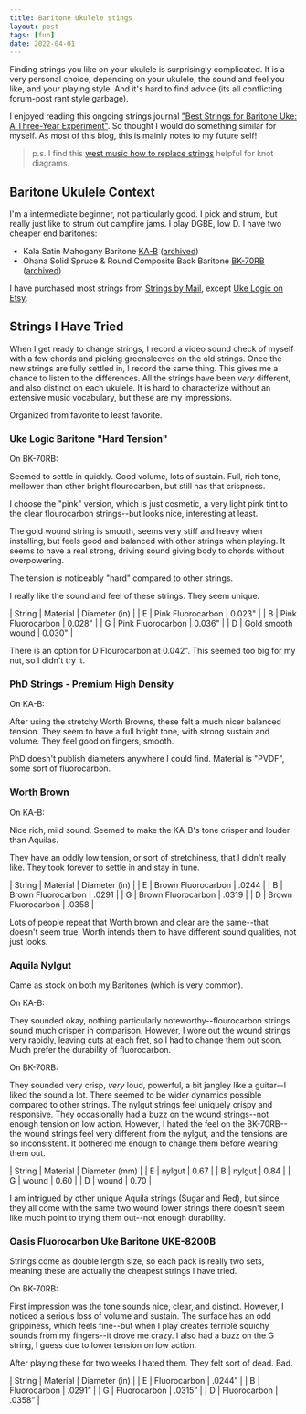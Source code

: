 ```yaml
---
title: Baritone Ukulele stings
layout: post
tags: [fun]
date: 2022-04-01
---
```


Finding strings you like on your ukulele is surprisingly complicated. 
It is a very personal choice, depending on your ukulele, the sound and feel you like, and your playing style.
And it's hard to find advice (its all conflicting forum-post rant style garbage).

I enjoyed reading this ongoing strings journal ["Best Strings for Baritone Uke: A Three-Year Experiment"](https://baritoneukes.com/choosing-strings-for-baritone-ukuleles/).
So thought I would do something similar for myself.
As most of this blog, this is mainly notes to my future self!

> p.s. I find this [west music how to replace strings](https://content.westmusic.com/blog-how-to-replace-ukulele-strings/) helpful for knot diagrams.

## Baritone Ukulele Context

I'm a intermediate beginner, not particularly good. 
I pick and strum, but really just like to strum out campfire jams.
I play DGBE, low D.
I have two cheaper end baritones:

- Kala Satin Mahogany Baritone [KA-B](https://kalabrand.com/products/ka-b) ([archived](https://web.archive.org/web/20220519070825/https://kalabrand.com/products/ka-b))
- Ohana Solid Spruce & Round Composite Back Baritone [BK-70RB](https://ohana-music.com/products/ohana-ukuleles-ck-70rb-solid-spruce-round-composite-back-concert?variant=31535720136804) ([archived](https://web.archive.org/web/20220411072715/https://ohana-music.com/products/ohana-ukuleles-ck-70rb-solid-spruce-round-composite-back-concert?variant=31535720136804))

I have purchased most strings from [Strings by Mail](https://www.stringsbymail.com/ukulele-strings-684/baritone-ukulele-strings-3214/), except [Uke Logic on Etsy](https://www.etsy.com/shop/UkeLogic).

## Strings I Have Tried

When I get ready to change strings, I record a video sound check of myself with a few chords and picking greensleeves on the old strings. 
Once the new strings are fully settled in, I record the same thing. 
This gives me a chance to listen to the differences.
All the strings have been *very* different, and also distinct on each ukulele.
It is hard to characterize without an extensive music vocabulary, but these are my impressions.

Organized from favorite to least favorite.

### Uke Logic Baritone "Hard Tension"

On BK-70RB:

Seemed to settle in quickly. 
Good volume, lots of sustain.
Full, rich tone, mellower than other bright flourocarbon, but still has that crispness.

I choose the "pink" version, which is just cosmetic, a very light pink tint to the clear flourocarbon strings--but looks nice, interesting at least.

The gold wound string is smooth, seems very stiff and heavy when installing, but feels good and balanced with other strings when playing. 
It seems to have a real strong, driving sound giving body to chords without overpowering.

The tension *is* noticeably "hard" compared to other strings. 

I really like the sound and feel of these strings. 
They seem unique.

| String | Material | Diameter (in) |
| E | Pink Fluorocarbon | 0.023" |
| B | Pink Fluorocarbon | 0.028" |
| G | Pink Fluorocarbon | 0.036" |
| D | Gold smooth wound | 0.030" |

There is an option for D Flourocarbon at 0.042".
This seemed too big for my nut, so I didn't try it.

### PhD Strings - Premium High Density 

On KA-B:

After using the stretchy Worth Browns, these felt a much nicer balanced tension.
They seem to have a full bright tone, with strong sustain and volume.
They feel good on fingers, smooth.

PhD doesn't publish diameters anywhere I could find. 
Material is "PVDF", some sort of fluorocarbon.

### Worth Brown

On KA-B:

Nice rich, mild sound.
Seemed to make the KA-B's tone crisper and louder than Aquilas.

They have an oddly low tension, or sort of stretchiness, that I didn't really like.
They took forever to settle in and stay in tune.

| String | Material | Diameter (in) |
| E | Brown Fluorocarbon | .0244 |
| B | Brown Fluorocarbon | .0291 |
| G | Brown Fluorocarbon | .0319 |
| D | Brown Fluorocarbon | .0358 |

Lots of people repeat that Worth brown and clear are the same--that doesn't seem true, Worth intends them to have different sound qualities, not just looks.

### Aquila Nylgut 

Came as stock on both my Baritones (which is very common). 

On KA-B: 

They sounded okay, nothing particularly noteworthy--flourocarbon strings sound much crisper in comparison. 
However, I wore out the wound strings very rapidly, leaving cuts at each fret, so I had to change them out soon. 
Much prefer the durability of fluorocarbon.

On BK-70RB: 

They sounded very crisp, *very* loud, powerful, a bit jangley like a guitar--I liked the sound a lot.
There seemed to be wider dynamics possible compared to other strings.
The nylgut strings feel uniquely crispy and responsive.
They occasionally had a buzz on the wound strings--not enough tension on low action. 
However, I hated the feel on the BK-70RB--the wound strings feel very different from the nylgut, and the tensions are so inconsistent.
It bothered me enough to change them before wearing them out.

| String | Material | Diameter (mm) |
| E | nylgut | 0.67 |
| B | nylgut | 0.84 |
| G | wound | 0.60 |
| D | wound | 0.70 |

I am intrigued by other unique Aquila strings (Sugar and Red), but since they all come with the same two wound lower strings there doesn't seem like much point to trying them out--not enough durability.

### Oasis Fluorocarbon Uke Baritone UKE-8200B

Strings come as double length size, so each pack is really two sets, meaning these are actually the cheapest strings I have tried.

On BK-70RB:

First impression was the tone sounds nice, clear, and distinct. 
However, I noticed a serious loss of volume and sustain.
The surface has an odd grippiness, which feels fine--but when I play creates terrible squichy sounds from my fingers--it drove me crazy.
I also had a buzz on the G string, I guess due to lower tension on low action. 

After playing these for two weeks I hated them. 
They felt sort of dead.
Bad.

| String | Material | Diameter (in) |
| E | Fluorocarbon | .0244” |
| B | Fluorocarbon | .0291” |
| G | Fluorocarbon | .0315” |
| D | Fluorocarbon | .0358” |

